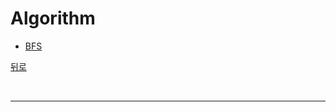 # Algorithm

* [BFS](https://github.com/jhun0514/Today_I_Learn/blob/master/Algorithm/BFS.md)

[뒤로](https://github.com/jhun0514/Today_I_Learn)

</br>

---
